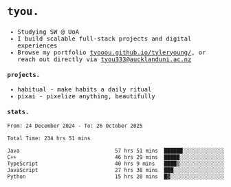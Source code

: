 ## <samp><h3>tyou.</h3></samp>
<samp>
   
   - Studying SW @ UoA
   - I build scalable full-stack projects and digital experiences
   - Browse my portfolio [tyooou.github.io/tyleryoung/](http://tyooou.github.io/tyleryoung/), or reach out directly via [tyou333@aucklanduni.ac.nz](mailto:tyou333@aucklanduni.ac.nz)

#### projects.
- habitual - make habits a daily ritual
- pixai - pixelize anything, beautifully

#### stats.
  <!--START_SECTION:waka-->

```txt
From: 24 December 2024 - To: 26 October 2025

Total Time: 234 hrs 51 mins

Java                               57 hrs 51 mins  ██████░░░░░░░░░░░░░░░░░░░   24.45 %
C++                                46 hrs 29 mins  █████░░░░░░░░░░░░░░░░░░░░   19.65 %
TypeScript                         40 hrs 9 mins   ████▒░░░░░░░░░░░░░░░░░░░░   16.98 %
JavaScript                         27 hrs 38 mins  ███░░░░░░░░░░░░░░░░░░░░░░   11.68 %
Python                             15 hrs 20 mins  █▓░░░░░░░░░░░░░░░░░░░░░░░   06.49 %
```

<!--END_SECTION:waka-->
</samp>
